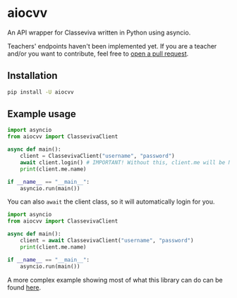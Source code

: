 # aiocvv
An API wrapper for Classeviva written in Python using asyncio.

Teachers' endpoints haven't been implemented yet. If you are a teacher and/or you want to contribute, feel free to [open a pull request](https://github.com/Vinchethescript/pulls).

## Installation
```bash
pip install -U aiocvv
```

## Example usage
```python
import asyncio
from aiocvv import ClassevivaClient

async def main():
    client = ClassevivaClient("username", "password")
    await client.login() # IMPORTANT! Without this, client.me will be None
    print(client.me.name)

if __name__ == "__main__":
    asyncio.run(main())
```

You can also `await` the client class, so it will automatically login for you.
```python
import asyncio
from aiocvv import ClassevivaClient

async def main():
    client = await ClassevivaClient("username", "password")
    print(client.me.name)

if __name__ == "__main__":
    asyncio.run(main())
```

A more complex example showing most of what this library can do can be found [here](https://github.com/Vinchethescript/aiocvv/blob/main/example.py).